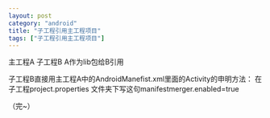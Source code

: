 ```yaml
---
layout: post
category: "android"
title: "子工程引用主工程项目"
tags: ["子工程引用主工程项目"]
---
```


主工程A
子工程B
A作为lib包给B引用


子工程B直接用主工程A中的AndroidManefist.xml里面的Activity的申明方法：
在子工程project.properties 文件夹下写这句manifestmerger.enabled=true


（完~）

